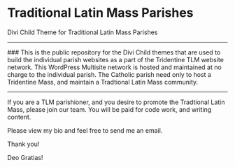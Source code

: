 # Traditional Latin Mass Parishes
Divi Child Theme for Traditional Latin Mass Parishes
<hr>
### This is the public repository for the Divi Child themes that are used to build the individual parish websites as a part of the Tridentine TLM website network.  This WordPress Multisite network is hosted and maintained at no charge to the individual parish.  The Catholic parish need only to host a Tridentine Mass, and maintain a Tradtional Latin Mass community.
<hr>
If you are a TLM parishioner, and you desire to promote the Tradtional Latin Mass, please join our team.  You will be paid for code work, and writing content.

Please view my bio and feel free to send me an email.

Thank you!

Deo Gratias!
